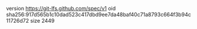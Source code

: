 version https://git-lfs.github.com/spec/v1
oid sha256:917d565b1c10dad523c417dbd9ee7da48baf40c71a8793c664f3b94c11726d72
size 2449
